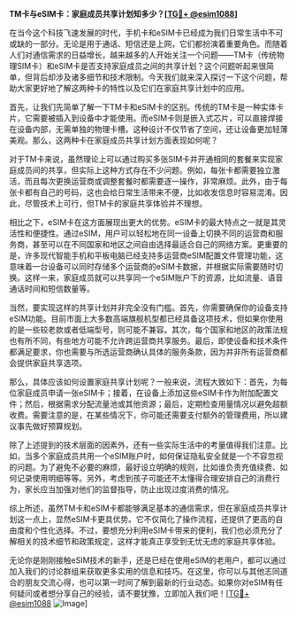 **TM卡与eSIM卡：家庭成员共享计划知多少？[[TG💪+ @esim1088](https://t.me/s/esim1088)]**

在当今这个科技飞速发展的时代，手机卡和eSIM卡已经成为我们日常生活中不可或缺的一部分。无论是用于通话、短信还是上网，它们都扮演着重要角色。而随着人们对通信需求的日益增长，越来越多的人开始关注一个问题——TM卡（传统物理SIM卡）和eSIM卡是否支持家庭成员之间的共享计划？这个问题听起来很简单，但背后却涉及诸多细节和技术限制。今天我们就来深入探讨一下这个问题，帮助大家更好地了解这两种卡的特性以及它们在家庭共享计划中的应用。

首先，让我们先简单了解一下TM卡和eSIM卡的区别。传统的TM卡是一种实体卡片，它需要被插入到设备中才能使用。而eSIM卡则是嵌入式芯片，可以直接焊接在设备内部，无需单独的物理卡槽。这种设计不仅节省了空间，还让设备更加轻薄美观。那么，这两种卡在家庭成员共享计划方面表现如何呢？

对于TM卡来说，虽然理论上可以通过购买多张SIM卡并开通相同的套餐来实现家庭成员间的共享，但实际上这种方式存在不少问题。例如，每张卡都需要独立激活，而且每次更换运营商或调整套餐时都需要逐一操作，非常麻烦。此外，由于每张卡都有自己的号码，这也会给日常生活带来不便，比如收发信息时容易混淆。因此，尽管技术上可行，但TM卡的家庭共享体验并不理想。

相比之下，eSIM卡在这方面展现出更大的优势。eSIM卡的最大特点之一就是其灵活性和便捷性。通过eSIM，用户可以轻松地在同一设备上切换不同的运营商和服务商，甚至可以在不同国家和地区之间自由选择最适合自己的网络方案。更重要的是，许多现代智能手机和平板电脑已经支持多运营商eSIM配置文件管理功能，这意味着一台设备可以同时存储多个运营商的eSIM卡数据，并根据实际需要随时切换。这样一来，家庭成员就可以共享同一个eSIM账户下的资源，比如流量、语音通话时间和短信数量等。

当然，要实现这样的共享计划并非完全没有门槛。首先，你需要确保你的设备支持eSIM功能。目前市面上大多数高端旗舰机型都已经具备这项技术，但如果你使用的是一些较老款或者低端型号，则可能不兼容。其次，每个国家和地区的政策法规也有所不同，有些地方可能不允许跨运营商共享服务。最后，即使设备和技术条件都满足要求，你也需要与所选运营商确认具体的服务条款，因为并非所有运营商都会提供家庭共享选项。

那么，具体应该如何设置家庭共享计划呢？一般来说，流程大致如下：首先，为每位家庭成员申请一张eSIM卡；接着，在设备上添加这些eSIM卡作为附加配置文件；然后，根据需求分配流量池或其他资源；最后，定期检查用量情况以避免超额收费。需要注意的是，在某些情况下，你可能还需要支付额外的管理费用，所以建议事先做好预算规划。

除了上述提到的技术层面的因素外，还有一些实际生活中的考量值得我们注意。比如，当多个家庭成员共用一个eSIM账户时，如何保证隐私安全就是一个不容忽视的问题。为了避免不必要的麻烦，最好设立明确的规则，比如谁负责充值续费、如何记录使用明细等等。另外，考虑到孩子可能还不太懂得合理安排自己的消费行为，家长应当加强对他们的监督指导，防止出现过度消费的情况。

综上所述，虽然TM卡和eSIM卡都能够满足基本的通信需求，但在家庭成员共享计划这一点上，显然eSIM卡更具优势。它不仅简化了操作流程，还提供了更高的自由度和个性化选择。不过，要想充分利用eSIM卡带来的便利，我们也必须充分了解相关的技术细节和政策规定，这样才能真正享受到无忧无虑的家庭共享体验。

无论你是刚刚接触eSIM技术的新手，还是已经在使用eSIM的老用户，都可以通过加入我们的讨论群组来获取更多实用的信息和技巧。在这里，你可以与其他志同道合的朋友交流心得，也可以第一时间了解到最新的行业动态。如果你对eSIM有任何疑问或者想分享自己的经验，请不要犹豫，立即加入我们吧！[[TG💪+ @esim1088](https://t.me/s/esim1088) ![Image](https://i.postimg.cc/4NQfJmqS/Snipaste-2025-05-13-00-14-12.png)]